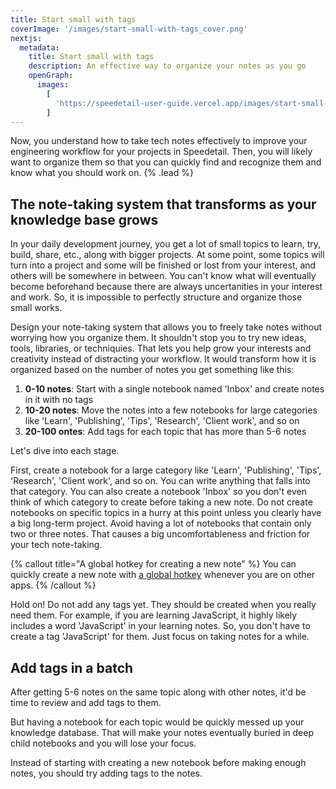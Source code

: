 ```yaml
---
title: Start small with tags
coverImage: '/images/start-small-with-tags_cover.png'
nextjs:
  metadata:
    title: Start small with tags
    description: An effective way to organize your notes as you go
    openGraph:
      images:
        [
          'https://speedetail-user-guide.vercel.app/images/start-small-with-tags_cover.png',
        ]
---
```


Now, you understand how to take tech notes effectively to improve your engineering workflow for your projects in Speedetail.
Then, you will likely want to organize them so that you can quickly find and recognize them and know what you should work on. {% .lead %}

## The note-taking system that transforms as your knowledge base grows

In your daily development journey, you get a lot of small topics to learn, try, build, share, etc., along with bigger projects.
At some point, some topics will turn into a project and some will be finished or lost from your interest, and others will be somewhere in between.
You can't know what will eventually become beforehand because there are always uncertanities in your interest and work.
So, it is impossible to perfectly structure and organize those small works.

Design your note-taking system that allows you to freely take notes without worrying how you organize them.
It shouldn't stop you to try new ideas, tools, libraries, or techniquies.
That lets you help grow your interests and creativity instead of distracting your workflow.
It would transform how it is organized based on the number of notes you get something like this:

1. **0-10 notes**: Start with a single notebook named 'Inbox' and create notes in it with no tags
2. **10-20 notes**: Move the notes into a few notebooks for large categories like 'Learn', 'Publishing', 'Tips', 'Research', 'Client work', and so on
3. **20-100 ontes**: Add tags for each topic that has more than 5-6 notes

Let's dive into each stage.

First, create a notebook for a large category like 'Learn', 'Publishing', 'Tips', 'Research', 'Client work', and so on.
You can write anything that falls into that category.
You can also create a notebook 'Inbox' so you don't even think of which category to create before taking a new note.
Do not create notebooks on specific topics in a hurry at this point unless you clearly have a big long-term project.
Avoid having a lot of notebooks that contain only two or three notes.
That causes a big uncomfortableness and friction for your tech note-taking.

{% callout title="A global hotkey for creating a new note" %}
You can quickly create a new note with [a global hotkey](/reference/key-customizations#create-a-note-and-show-it-in-a-separate-window) whenever you are on other apps.
{% /callout %}

Hold on! Do not add any tags yet.
They should be created when you really need them.
For example, if you are learning JavaScript, it highly likely includes a word 'JavaScript' in your learning notes. So, you don't have to create a tag 'JavaScript' for them.
Just focus on taking notes for a while.

## Add tags in a batch

After getting 5-6 notes on the same topic along with other notes, it'd be time to review and add tags to them.

But having a notebook for each topic would be quickly messed up your knowledge database. That will make your notes eventually buried in deep child notebooks and you will lose your focus.

Instead of starting with creating a new notebook before making enough notes, you should try adding tags to the notes.
